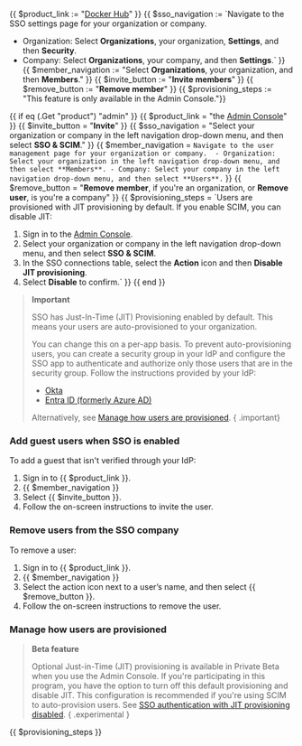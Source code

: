 {{ $product_link := "[Docker Hub](https://hub.docker.com)" }}
{{ $sso_navigation := `Navigate to the SSO settings page for your organization or company.
   - Organization: Select **Organizations**, your organization, **Settings**, and then **Security**.
   - Company: Select **Organizations**, your company, and then **Settings**.` }}
{{ $member_navigation := "Select **Organizations**, your organization, and then **Members**." }}
{{ $invite_button := "**Invite members**" }}
{{ $remove_button := "**Remove member**" }}
{{ $provisioning_steps := "This feature is only available in the Admin Console."}}

{{ if eq (.Get "product") "admin" }}
  {{ $product_link = "the [Admin Console](https://admin.docker.com)" }}
  {{ $invite_button = "**Invite**" }}
  {{ $sso_navigation = "Select your organization or company in the left navigation drop-down menu, and then select **SSO & SCIM**." }}
  {{ $member_navigation = `Navigate to the user management page for your organization or company. 
    - Organization: Select your organization in the left navigation drop-down menu, and then select **Members**.
    - Company: Select your company in the left navigation drop-down menu, and then select **Users**.` }}
  {{ $remove_button = "**Remove member**, if you're an organization, or **Remove user**, is you're a company" }}
  {{ $provisioning_steps = `Users are provisioned with JIT provisioning by default. If you enable SCIM, you can disable JIT:
  1. Sign in to the [Admin Console](https://admin.docker.com).
  2. Select your organization or company in the left navigation drop-down menu, and then select **SSO & SCIM**.
  3. In the SSO connections table, select the **Action** icon and then **Disable JIT provisioning**.
  4. Select **Disable** to confirm.` }}
{{ end }}

> **Important**
>
> SSO has Just-In-Time (JIT) Provisioning enabled by default. This means your users are auto-provisioned to your organization.
>
> You can change this on a per-app basis. To prevent auto-provisioning users, you can create a security group in your IdP and configure the SSO app to authenticate and authorize only those users that are in the security group. Follow the instructions provided by your IdP:
>
> - [Okta](https://help.okta.com/en-us/Content/Topics/Security/policies/configure-app-signon-policies.htm)
> - [Entra ID (formerly Azure AD)](https://learn.microsoft.com/en-us/azure/active-directory/develop/howto-restrict-your-app-to-a-set-of-users)
>
> Alternatively, see [Manage how users are provisioned](#manage-how-users-are-provisioned).
{ .important}


### Add guest users when SSO is enabled

To add a guest that isn't verified through your IdP:

1. Sign in to {{ $product_link }}.
2. {{ $member_navigation }}
3. Select {{ $invite_button }}.
4. Follow the on-screen instructions to invite the user.

### Remove users from the SSO company

To remove a user:

1. Sign in to {{ $product_link }}.
2. {{ $member_navigation }}
3. Select the action icon next to a user’s name, and then select {{ $remove_button }}.
4. Follow the on-screen instructions to remove the user.

### Manage how users are provisioned

> **Beta feature**
>
> Optional Just-in-Time (JIT) provisioning is available in Private Beta when you use the Admin Console. If you're participating in this program, you have the option to turn off this default provisioning and disable JIT. This configuration is recommended if you're using SCIM to auto-provision users. See [SSO authentication with JIT provisioning disabled](/security/for-admins/group-mapping/#sso-authentication-with-jit-provisioning-disabled).
{ .experimental }

{{ $provisioning_steps }}
